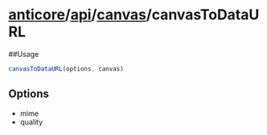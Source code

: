 # [anticore](../../../../../#reference)/[api](../../#reference)/[canvas](../#reference)/<a name="reference">canvasToDataURL</a>

##Usage

```js
canvasToDataURL(options, canvas)
```

## Options

* mime
* quality
